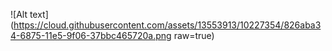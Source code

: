 ![Alt text](https://cloud.githubusercontent.com/assets/13553913/10227354/826aba34-6875-11e5-9f06-37bbc465720a.png raw=true)

